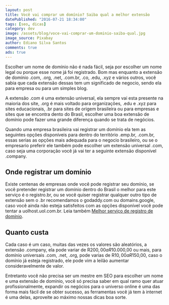 ```yaml
---
layout: post
title: Você vai comprar um domínio? Saiba qual a melhor extensão
datePublished: "2016-07-21 18:34:00"
tags: [seo, dicas]
category: dev
image: /assets/blog/voce-vai-comprar-um-dominio-saiba-qual.jpg
image_source: Pixabay
author: Ediano Silva Santos
comments: true
ads: true
---
```


Escolher um nome de domínio não é nada fácil, seja por escolher um nome legal ou porque esse nome já foi registrado. Bom mas enquanto a extensão de domínio .com, .org, .net, .com.br, .co, .edu, .xyz e vários outros, você sabia que cada extensão dessas tem um significado de negocio, sendo ela para empresa ou para um simples blog.

A extensão .com é uma extensão universal, ela sempre vai esta presente na maioria dos site, .org é mais voltado para organizações, .edu e .xyz para sites educacionais, .br para sites de origem brasileira ou para empresas e sites que se encontra dento do Brasil, escolher uma boa extensão de domínio pode fazer uma grande diferença quando se trata de negócios.

Quando uma empresa brasileira vai registrar um domínio ela tem as seguintes opções disponíveis para dentro do território .emp.br, .com.br, essas serias as opções mais adequada para o negocio brasileiro, ou se o empresario preferir ele também pode escolher um extensão universal .com, caso seja uma corporação você já vai ter a seguinte extensão disponível .company.

## Onde registrar um domínio
Existe centenas de empresas onde você pode registrar seu domínio, se você pretender registrar um domínio dentro do Brasil o melhor para este serviço é o registro.br, ou se você quiser registrar qualquer outro tipo de extensão sem o .br recomendamos o godaddy.com ou domains.google, caso você ainda não esteja satisfeitos com as opções disponível você pode tentar a uolhost.uol.com.br. Leia também <a href="http://www.insideblock.com/blog/melhor-servico-de-registro-de-dominio.html" target="_blank" class="external-link">Melhor serviço de registro de domínio</a>.

## Quanto custa
Cada caso é um caso, muitas das vezes os valores são aleatórios, a extensão .company, ela pode variar de R$200,00 a R$10.000,00 ou mais, para domínio universais .com, .net, .org, pode varias de R$10,00 a R$150,00, caso o domínio já esteja registrado, ele pode vim a leilão aumentar consideravelmente de valor.

Entretanto você não precisa ser um mestre em SEO para escolher um nome e uma extensão de domínio, você só precisa saber em qual ramo quer atuar profissionalmente, expandir os negócios para o universo online é uma das forma mais fácil de se obter sucesso, as ferramentas você já tem à internet é uma delas, aproveite ao máximo nossas dicas boa sorte.